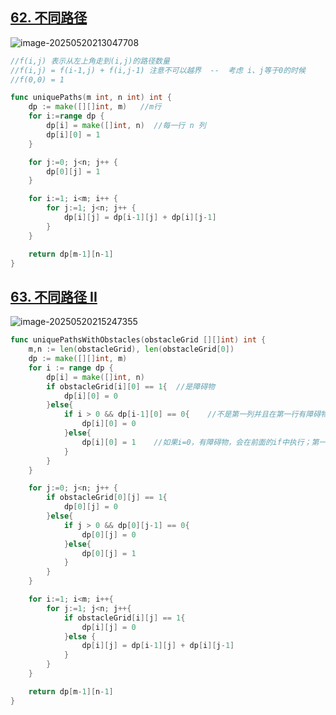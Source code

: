 ## [62. 不同路径](https://leetcode.cn/problems/unique-paths/)

![image-20250520213047708](https://ting2.oss-cn-beijing.aliyuncs.com/picture/202505202130997.png)

```go
//f(i,j) 表示从左上角走到(i,j)的路径数量
//f(i,j) = f(i-1,j) + f(i,j-1) 注意不可以越界  --  考虑 i、j等于0的时候 
//f(0,0) = 1

func uniquePaths(m int, n int) int {
    dp := make([][]int, m)   //m行
    for i:=range dp {
        dp[i] = make([]int, n)  //每一行 n 列
        dp[i][0] = 1
    }

    for j:=0; j<n; j++ {
        dp[0][j] = 1
    }

    for i:=1; i<m; i++ {
        for j:=1; j<n; j++ {
            dp[i][j] = dp[i-1][j] + dp[i][j-1]
        }
    }

    return dp[m-1][n-1]
}
```

## [63. 不同路径 II ](https://leetcode.cn/problems/unique-paths-ii/)

![image-20250520215247355](https://ting2.oss-cn-beijing.aliyuncs.com/picture/202505202152628.png)

```go
func uniquePathsWithObstacles(obstacleGrid [][]int) int {
    m,n := len(obstacleGrid), len(obstacleGrid[0])
    dp := make([][]int, m)
    for i := range dp {
        dp[i] = make([]int, n)
        if obstacleGrid[i][0] == 1{  //是障碍物
            dp[i][0] = 0
        }else{
            if i > 0 && dp[i-1][0] == 0{    //不是第一列并且在第一行有障碍物
                dp[i][0] = 0
            }else{
                dp[i][0] = 1    //如果i=0，有障碍物，会在前面的if中执行；第一行其前面没有障碍物，为1
            }
        }
    }

    for j:=0; j<n; j++ {
        if obstacleGrid[0][j] == 1{
            dp[0][j] = 0
        }else{
            if j > 0 && dp[0][j-1] == 0{
                dp[0][j] = 0
            }else{
                dp[0][j] = 1
            }
        }
    }

    for i:=1; i<m; i++{
        for j:=1; j<n; j++{
            if obstacleGrid[i][j] == 1{
                dp[i][j] = 0
            }else {
                dp[i][j] = dp[i-1][j] + dp[i][j-1]
            }
        }
    }

    return dp[m-1][n-1]
}
```

